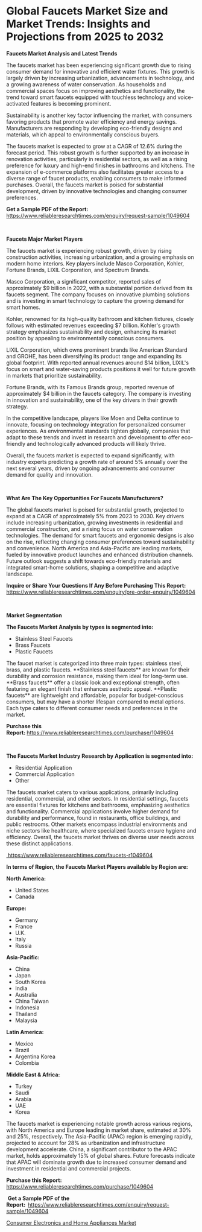 <p><h1>Global Faucets Market Size and Market Trends: Insights and Projections from 2025 to 2032</h1></p><p><strong>Faucets Market Analysis and Latest Trends</strong></p>
<p><p>The faucets market has been experiencing significant growth due to rising consumer demand for innovative and efficient water fixtures. This growth is largely driven by increasing urbanization, advancements in technology, and a growing awareness of water conservation. As households and commercial spaces focus on improving aesthetics and functionality, the trend toward smart faucets equipped with touchless technology and voice-activated features is becoming prominent. </p><p>Sustainability is another key factor influencing the market, with consumers favoring products that promote water efficiency and energy savings. Manufacturers are responding by developing eco-friendly designs and materials, which appeal to environmentally conscious buyers.</p><p>The faucets market is expected to grow at a CAGR of 12.6% during the forecast period. This robust growth is further supported by an increase in renovation activities, particularly in residential sectors, as well as a rising preference for luxury and high-end finishes in bathrooms and kitchens. The expansion of e-commerce platforms also facilitates greater access to a diverse range of faucet products, enabling consumers to make informed purchases. Overall, the faucets market is poised for substantial development, driven by innovative technologies and changing consumer preferences.</p></p>
<p><strong>Get a Sample PDF of the Report:&nbsp;</strong> <a href="https://www.reliableresearchtimes.com/enquiry/request-sample/1049604?utm_campaign=2179&utm_medium=2&utm_source=Github&utm_content=ia&utm_term=08022025&utm_id=faucets">https://www.reliableresearchtimes.com/enquiry/request-sample/1049604</a></p>
<p>&nbsp;</p>
<p><strong>Faucets Major Market Players</strong></p>
<p><p>The faucets market is experiencing robust growth, driven by rising construction activities, increasing urbanization, and a growing emphasis on modern home interiors. Key players include Masco Corporation, Kohler, Fortune Brands, LIXIL Corporation, and Spectrum Brands.</p><p>Masco Corporation, a significant competitor, reported sales of approximately $9 billion in 2022, with a substantial portion derived from its faucets segment. The company focuses on innovative plumbing solutions and is investing in smart technology to capture the growing demand for smart homes.</p><p>Kohler, renowned for its high-quality bathroom and kitchen fixtures, closely follows with estimated revenues exceeding $7 billion. Kohler's growth strategy emphasizes sustainability and design, enhancing its market position by appealing to environmentally conscious consumers.</p><p>LIXIL Corporation, which owns prominent brands like American Standard and GROHE, has been diversifying its product range and expanding its global footprint. With reported annual revenues around $14 billion, LIXIL's focus on smart and water-saving products positions it well for future growth in markets that prioritize sustainability.</p><p>Fortune Brands, with its Famous Brands group, reported revenue of approximately $4 billion in the faucets category. The company is investing in innovation and sustainability, one of the key drivers in their growth strategy.</p><p>In the competitive landscape, players like Moen and Delta continue to innovate, focusing on technology integration for personalized consumer experiences. As environmental standards tighten globally, companies that adapt to these trends and invest in research and development to offer eco-friendly and technologically advanced products will likely thrive.</p><p>Overall, the faucets market is expected to expand significantly, with industry experts predicting a growth rate of around 5% annually over the next several years, driven by ongoing advancements and consumer demand for quality and innovation.</p></p>
<p>&nbsp;</p>
<p><strong>What Are The Key Opportunities For Faucets Manufacturers?</strong></p>
<p><p>The global faucets market is poised for substantial growth, projected to expand at a CAGR of approximately 5% from 2023 to 2030. Key drivers include increasing urbanization, growing investments in residential and commercial construction, and a rising focus on water conservation technologies. The demand for smart faucets and ergonomic designs is also on the rise, reflecting changing consumer preferences toward sustainability and convenience. North America and Asia-Pacific are leading markets, fueled by innovative product launches and enhanced distribution channels. Future outlook suggests a shift towards eco-friendly materials and integrated smart-home solutions, shaping a competitive and adaptive landscape.</p></p>
<p><strong>Inquire or Share Your Questions If Any Before Purchasing This Report:</strong> <a href="https://www.reliableresearchtimes.com/enquiry/pre-order-enquiry/1049604?utm_campaign=2179&utm_medium=2&utm_source=Github&utm_content=ia&utm_term=08022025&utm_id=faucets">https://www.reliableresearchtimes.com/enquiry/pre-order-enquiry/1049604</a></p>
<p>&nbsp;</p>
<p><strong>Market Segmentation</strong></p>
<p><strong>The Faucets Market Analysis by types is segmented into:</strong></p>
<p><ul><li>Stainless Steel Faucets</li><li>Brass Faucets</li><li>Plastic Faucets</li></ul></p>
<p><p>The faucet market is categorized into three main types: stainless steel, brass, and plastic faucets. **Stainless steel faucets** are known for their durability and corrosion resistance, making them ideal for long-term use. **Brass faucets** offer a classic look and exceptional strength, often featuring an elegant finish that enhances aesthetic appeal. **Plastic faucets** are lightweight and affordable, popular for budget-conscious consumers, but may have a shorter lifespan compared to metal options. Each type caters to different consumer needs and preferences in the market.</p></p>
<p><strong>Purchase this Report:&nbsp;</strong><a href="https://www.reliableresearchtimes.com/purchase/1049604?utm_campaign=2179&utm_medium=2&utm_source=Github&utm_content=ia&utm_term=08022025&utm_id=faucets">https://www.reliableresearchtimes.com/purchase/1049604</a></p>
<p>&nbsp;</p>
<p><strong>The Faucets Market Industry Research by Application is segmented into:</strong></p>
<p><ul><li>Residential Application</li><li>Commercial Application</li><li>Other</li></ul></p>
<p><p>The faucets market caters to various applications, primarily including residential, commercial, and other sectors. In residential settings, faucets are essential fixtures for kitchens and bathrooms, emphasizing aesthetics and functionality. Commercial applications involve higher demand for durability and performance, found in restaurants, office buildings, and public restrooms. Other markets encompass industrial environments and niche sectors like healthcare, where specialized faucets ensure hygiene and efficiency. Overall, the faucets market thrives on diverse user needs across these distinct applications.</p></p>
<p><a href="https://www.reliableresearchtimes.com/faucets-r1049604?utm_campaign=2179&utm_medium=2&utm_source=Github&utm_content=ia&utm_term=08022025&utm_id=faucets">&nbsp;https://www.reliableresearchtimes.com/faucets-r1049604</a></p>
<p><strong>In terms of Region, the Faucets Market Players available by Region are:</strong></p>
<p>
    <p> <strong> North America: </strong>
        <ul>
            <li>United States</li>
            <li>Canada</li>
        </ul>
        </p> 
    <p> <strong> Europe: </strong>
        <ul>
            <li>Germany</li>
            <li>France</li>
            <li>U.K.</li>
            <li>Italy</li>
            <li>Russia</li>
        </ul>
        </p> 
    <p> <strong> Asia-Pacific: </strong>
        <ul>
            <li>China</li>
            <li>Japan</li>
            <li>South Korea</li>
            <li>India</li>
            <li>Australia</li>
            <li>China Taiwan</li>
            <li>Indonesia</li>
            <li>Thailand</li>
            <li>Malaysia</li>
        </ul>
        </p> 
    <p> <strong> Latin America: </strong>
        <ul>
            <li>Mexico</li>
            <li>Brazil</li>
            <li>Argentina Korea</li>
            <li>Colombia</li>
        </ul>
        </p> 
    <p> <strong> Middle East & Africa: </strong>
        <ul>
            <li>Turkey</li>
            <li>Saudi</li>
            <li>Arabia</li>
            <li>UAE</li>
            <li>Korea</li>
        </ul>
    </p>
    </p>
<p><p>The faucets market is experiencing notable growth across various regions, with North America and Europe leading in market share, estimated at 30% and 25%, respectively. The Asia-Pacific (APAC) region is emerging rapidly, projected to account for 28% as urbanization and infrastructure development accelerate. China, a significant contributor to the APAC market, holds approximately 15% of global shares. Future forecasts indicate that APAC will dominate growth due to increased consumer demand and investment in residential and commercial projects.</p></p>
<p><strong>Purchase this Report: </strong><a href="https://www.reliableresearchtimes.com/purchase/1049604?utm_campaign=2179&utm_medium=2&utm_source=Github&utm_content=ia&utm_term=08022025&utm_id=faucets">https://www.reliableresearchtimes.com/purchase/1049604</a></p>
<p>&nbsp;<strong>Get a Sample PDF of the Report:&nbsp;&nbsp;</strong><a href="https://www.reliableresearchtimes.com/enquiry/request-sample/1049604?utm_campaign=2179&utm_medium=2&utm_source=Github&utm_content=ia&utm_term=08022025&utm_id=faucets">https://www.reliableresearchtimes.com/enquiry/request-sample/1049604</a></p>
<p><strong></strong></p>
<p><p><a href="https://github.com/gerdabatiskzv9/Market-Research-Report-List-1/blob/main/consumer-electronics-and-home-appliances-market.md?utm_campaign=2179&utm_medium=2&utm_source=Github&utm_content=ia&utm_term=08022025&utm_id=faucets">Consumer Electronics and Home Appliances Market</a></p></p>